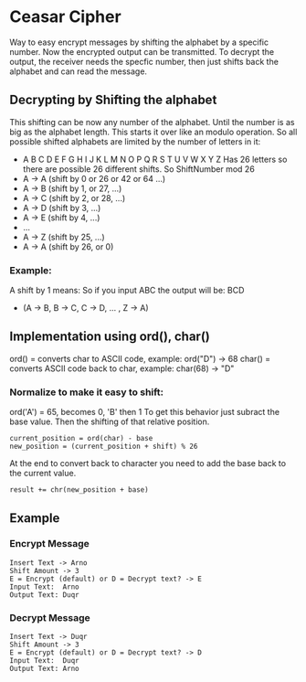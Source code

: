 # Ceasar Cipher
Way to easy encrypt messages by shifting the alphabet by a specific number. Now the encrypted output can be transmitted. To decrypt the output, the receiver needs the specfic number, then just shifts back the alphabet and can read the message.

## Decrypting by Shifting the alphabet
This shifting can be now any number of the alphabet. Until
the number is as big as the alphabet length. This starts it over like
an modulo operation. So all possible shifted alphabets are limited by the
number of letters in it:
- A B C D E F G H I J K L M N O P Q R S T U V W X Y Z
Has 26 letters so there are possible 26 different shifts. So ShiftNumber mod 26
- A -> A (shift by 0 or 26 or 42 or 64 ...)
- A -> B (shift by 1, or 27, ...)
- A -> C (shift by 2, or 28, ...)
- A -> D (shift by 3, ...)
- A -> E (shift by 4, ...)
- ...
- A -> Z (shift by 25, ...)
- A -> A (shift by 26, or 0)
### Example:
A shift by 1 means: So if you input ABC the output will be: BCD
- (A -> B, B -> C, C -> D, ... ,  Z -> A)


## Implementation using ord(), char()
ord() = converts char to ASCII code,       example: ord("D") -> 68
char() = converts ASCII code back to char, example: char(68) -> "D"

### Normalize to make it easy to shift:
ord('A') = 65, becomes 0, 'B' then 1
To get this behavior just subract the base value. Then the shifting of that relative position.
```
current_position = ord(char) - base
new_position = (current_position + shift) % 26
```
At the end to convert back to character you need to add the base back to the current
value.
```
result += chr(new_position + base)
```
## Example
### Encrypt Message
```
Insert Text -> Arno
Shift Amount -> 3
E = Encrypt (default) or D = Decrypt text? -> E
Input Text:  Arno
Output Text: Duqr
```
### Decrypt Message
```
Insert Text -> Duqr
Shift Amount -> 3
E = Encrypt (default) or D = Decrypt text? -> D
Input Text:  Duqr
Output Text: Arno
```
